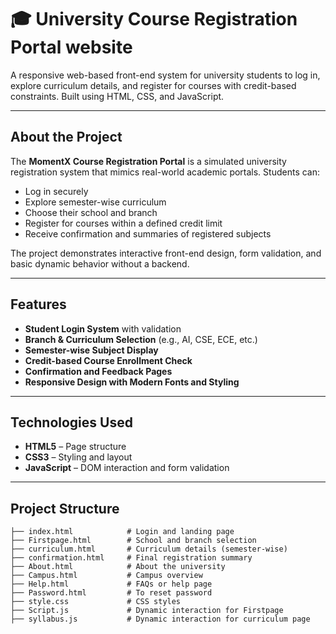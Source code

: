 # 🎓 University Course Registration Portal website

A responsive web-based front-end system for university students to log in, explore curriculum details, and register for courses with credit-based constraints. Built using HTML, CSS, and JavaScript.

---

## About the Project

The **MomentX Course Registration Portal** is a simulated university registration system that mimics real-world academic portals. Students can:

- Log in securely
- Explore semester-wise curriculum
- Choose their school and branch
- Register for courses within a defined credit limit
- Receive confirmation and summaries of registered subjects

The project demonstrates interactive front-end design, form validation, and basic dynamic behavior without a backend.

---

## Features

- **Student Login System** with validation  
- **Branch & Curriculum Selection** (e.g., AI, CSE, ECE, etc.)  
- **Semester-wise Subject Display**  
- **Credit-based Course Enrollment Check**  
- **Confirmation and Feedback Pages**  
- **Responsive Design with Modern Fonts and Styling**

---

## Technologies Used

- **HTML5** – Page structure  
- **CSS3** – Styling and layout  
- **JavaScript** – DOM interaction and form validation  

---

## Project Structure

```plaintext
├── index.html            # Login and landing page
├── Firstpage.html        # School and branch selection
├── curriculum.html       # Curriculum details (semester-wise)
├── confirmation.html     # Final registration summary
├── About.html            # About the university
├── Campus.html           # Campus overview
├── Help.html             # FAQs or help page
├── Password.html         # To reset password
├── style.css             # CSS styles 
├── Script.js             # Dynamic interaction for Firstpage 
├── syllabus.js           # Dynamic interaction for curriculum page
